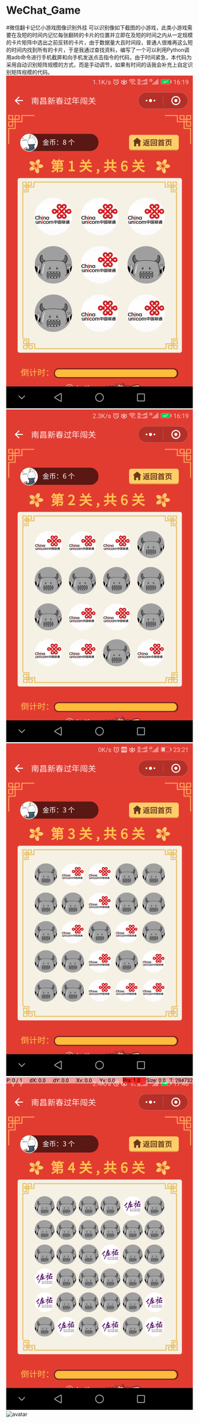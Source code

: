 # WeChat_Game
#微信翻卡记忆小游戏图像识别外挂
可以识别像如下截图的小游戏，此类小游戏需要在及短的时间内记忆每张翻转的卡片的位置并立即在及短的时间之内从一定规模的卡片矩阵中选出之前反转的卡片，由于数据量大且时间段，普通人很难再这么短的时间内找到所有的卡片，于是我通过查找资料，编写了一个可以利用Python调用adb命令进行手机截屏和向手机发送点击指令的代码，由于时间紧急，本代码为采用自动识别矩阵规模的方式，而是手动调节，如果有时间的话我会补充上自定识别矩阵规模的代码。
![avatar](https://raw.githubusercontent.com/Levones/WeChat_Game/master/Screenshot_20180220-161926.png)
![avatar](https://raw.githubusercontent.com/Levones/WeChat_Game/master/Screenshot_20180220-161957.png)
![avatar](https://raw.githubusercontent.com/Levones/WeChat_Game/master/Screenshot_20180220-232147.png)
![avatar](https://raw.githubusercontent.com/Levones/WeChat_Game/master/Screenshot_20180221-174612.png)
![avatar](https://raw.githubusercontent.com/Levones/WeChat_Game/master/7.png)
